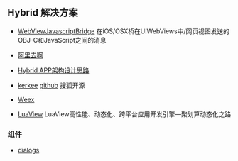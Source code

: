 ## Hybrid 解决方案


- [WebViewJavascriptBridge](https://github.com/marcuswestin/WebViewJavascriptBridge) 在iOS/OSX桥在UIWebViews中/网页视图发送的OBJ-C和JavaScript之间的消息
- [阿里去啊](http://g.tbcdn.cn/mpi/bridge/index.js)


- [Hybrid APP架构设计思路](https://github.com/chemdemo/chemdemo.github.io/issues/12)


- [kerkee](http://www.kerkee.com/) [github](https://github.com/kercer) 搜狐开源


- [Weex](https://github.com/alibaba/weex)
- [LuaView](https://github.com/alibaba/LuaViewSDK) LuaView高性能、动态化、跨平台应用开发引擎—聚划算动态化之路


### 组件

- [dialogs](https://github.com/apache/cordova-plugin-dialogs)

